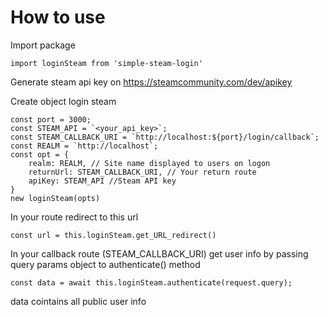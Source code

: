 # How to use
Import package

```
import loginSteam from 'simple-steam-login'
```

Generate steam api key on https://steamcommunity.com/dev/apikey

Create object login steam

```
const port = 3000;
const STEAM_API = `<your_api_key>`;
const STEAM_CALLBACK_URI = `http://localhost:${port}/login/callback`;
const REALM = `http://localhost`;
const opt = {
    realm: REALM, // Site name displayed to users on logon
    returnUrl: STEAM_CALLBACK_URI, // Your return route
    apiKey: STEAM_API //Steam API key   
}
new loginSteam(opts)
```

In your route redirect to this url
```
const url = this.loginSteam.get_URL_redirect()
```

In your callback route (STEAM_CALLBACK_URI) get user info by passing query params object to authenticate() method
```
const data = await this.loginSteam.authenticate(request.query);
```

data cointains all public user info